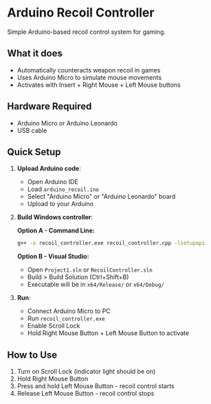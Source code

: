 # Arduino Recoil Controller

Simple Arduino-based recoil control system for gaming.

## What it does

- Automatically counteracts weapon recoil in games
- Uses Arduino Micro to simulate mouse movements
- Activates with Insert + Right Mouse + Left Mouse buttons

## Hardware Required

- Arduino Micro or Arduino Leonardo
- USB cable

## Quick Setup

1. **Upload Arduino code**:
   - Open Arduino IDE
   - Load `arduino_recoil.ino`
   - Select "Arduino Micro" or "Arduino Leonardo" board
   - Upload to your Arduino

2. **Build Windows controller**:
   
   **Option A - Command Line:**
   ```bash
   g++ -o recoil_controller.exe recoil_controller.cpp -lsetupapi
   ```
   
   **Option B - Visual Studio:**
   - Open `Project1.sln` or `RecoilController.sln`
   - Build > Build Solution (Ctrl+Shift+B)
   - Executable will be in `x64/Release/` or `x64/Debug/`

3. **Run**:
   - Connect Arduino Micro to PC
   - Run `recoil_controller.exe`
   - Enable Scroll Lock
   - Hold Right Mouse Button + Left Mouse Button to activate

## How to Use

1. Turn on Scroll Lock (indicator light should be on)
2. Hold Right Mouse Button
3. Press and hold Left Mouse Button - recoil control starts
4. Release Left Mouse Button - recoil control stops

